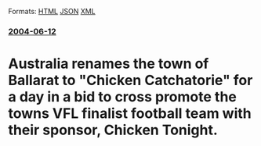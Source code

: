 
Formats: [HTML](/news/2004/06/12/australia-renames-the-town-of-ballarat-to-chicken-catchatorie-for-a-day-in-a-bid-to-cross-promote-the-towns-vfl-finalist-football-team-wi.html)  [JSON](/news/2004/06/12/australia-renames-the-town-of-ballarat-to-chicken-catchatorie-for-a-day-in-a-bid-to-cross-promote-the-towns-vfl-finalist-football-team-wi.json)  [XML](/news/2004/06/12/australia-renames-the-town-of-ballarat-to-chicken-catchatorie-for-a-day-in-a-bid-to-cross-promote-the-towns-vfl-finalist-football-team-wi.xml)  

### [2004-06-12](/news/2004/06/12/index.md)

##### 
#  Australia renames the town of Ballarat to "Chicken Catchatorie" for a day in a bid to cross promote the towns VFL finalist football team with their sponsor, Chicken Tonight.



